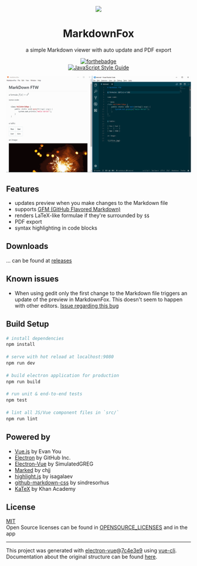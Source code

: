 <div align='center'>
  <img width=200px src='http://files.l3r.de/markdownfox/logo.png'><br>
  <h1>MarkdownFox</h1>
</div>

<p align="center">  
a simple Markdown viewer with auto update and PDF export
</div>

<div align="center">
  
  [![forthebadge](http://forthebadge.com/images/badges/built-with-love.svg)](http://forthebadge.com)  
  [![JavaScript Style Guide](https://cdn.rawgit.com/standard/standard/master/badge.svg)](https://github.com/standard/standard)

</div>

![demo of MarkdowFox](/screens/demo.gif)

## Features

- updates preview when you make changes to the Markdown file
- supports [GFM (GitHub Flavored Markdown)](https://github.github.com/gfm/)
- renders LaTeX-like formulae if they're surrounded by `$$`
- PDF export
- syntax highlighting in code blocks

## Downloads

... can be found at [releases](https://github.com/lx4r/markdownfox/releases)

## Known issues

- When using gedit only the first change to the Markdown file triggers an update of the preview in MarkdownFox. This doesn't seem to happen with other editors. [Issue regarding this bug](https://github.com/lx4r/markdownfox/issues/13)

## Build Setup

``` bash
# install dependencies
npm install

# serve with hot reload at localhost:9080
npm run dev

# build electron application for production
npm run build

# run unit & end-to-end tests
npm test

# lint all JS/Vue component files in `src/`
npm run lint
```

## Powered by

- [Vue.js](https://vuejs.org/) by Evan You
- [Electron](https://electron.atom.io/) by GitHub Inc.
- [Electron-Vue](https://github.com/SimulatedGREG/electron-vue) by SimulatedGREG
- [Marked](https://github.com/chjj/marked) by chjj
- [highlight.js](https://github.com/isagalaev/highlight.js) by isagalaev
- [github-markdown-css](https://github.com/sindresorhus/github-markdown-css) by sindresorhus
- [KaTeX](https://github.com/Khan/KaTeX) by Khan Academy


## License

[MIT](LICENSE)  
Open Source licenses can be found in [OPENSOURCE_LICENSES](OPENSOURCE_LICENSES) and in the app

---

This project was generated with [electron-vue](https://github.com/SimulatedGREG/electron-vue)@[7c4e3e9](https://github.com/SimulatedGREG/electron-vue/tree/7c4e3e90a772bd4c27d2dd4790f61f09bae0fcef) using [vue-cli](https://github.com/vuejs/vue-cli). Documentation about the original structure can be found [here](https://simulatedgreg.gitbooks.io/electron-vue/content/index.html).
